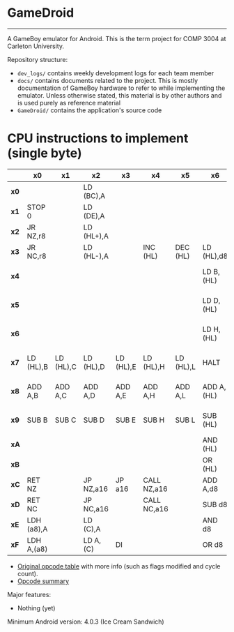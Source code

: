 # GameDroid
---

A GameBoy emulator for Android. This is the term project for COMP 3004 at Carleton University.

Repository structure:
* `dev_logs/` contains weekly development logs for each team member
* `docs/` contains documents related to the project. This is mostly documentation of GameBoy hardware to refer to while implementing the emulator. Unless otherwise stated, this material is by other authors and is used purely as reference material
* `GameDroid/` contains the application's source code

# CPU instructions to implement (single byte)

|      | x0       | x1      | x2       | x3      | x4        | x5      | x6       | x7      | x8        | x9      | xA       | xB      | xC       | xD     | xE       | xF    |
|------|----------|---------|----------|---------|-----------|---------|----------|---------|-----------|---------|----------|---------|----------|--------|----------|-------|
|**x0**|          |         |LD (BC),A |         |           |         |          |RLCA     |LD (a16),SP|ADD HL,BC|LD A,(BC) |         |          |        |          |RRCA   |
|**x1**|STOP 0    |         |LD (DE),A |         |           |         |          |RLA      |JR r8      |ADD HL,DE|LD A,(DE) |         |          |        |          |RRA    |
|**x2**|JR NZ,r8  |         |LD (HL+),A|         |           |         |          |DAA      |JR Z,r8    |ADD HL,HL|LD A,(HL+)|         |          |        |          |CPL    |
|**x3**|JR NC,r8  |         |LD (HL-),A|         |INC (HL)   |DEC (HL) |LD (HL),d8|         |JR C,r8    |ADD HL,SP|LD A,(HL-)|         |          |        |          |       |
|**x4**|          |         |          |         |           |         |LD B,(HL) |         |           |         |          |         |          |        |LD C,(HL) |       |
|**x5**|          |         |          |         |           |         |LD D,(HL) |         |           |         |          |         |          |        |LD E,(HL) |       |
|**x6**|          |         |          |         |           |         |LD H,(HL) |         |           |         |          |         |          |        |LD L,(HL) |       |
|**x7**|LD (HL),B |LD (HL),C|LD (HL),D |LD (HL),E|LD (HL),H  |LD (HL),L|HALT      |LD (HL),A|           |         |          |         |          |        |LD A,(HL) |       |
|**x8**|ADD A,B   |ADD A,C  |ADD A,D   |ADD A,E  |ADD A,H    |ADD A,L  |ADD A,(HL)|ADD A,A  |ADC A,B    |ADC A,C  |ADC A,D   |ADC A,E  |ADC A,H   |ADC A,L |ADC A,(HL)|ADC A,A|
|**x9**|SUB B     |SUB C    |SUB D     |SUB E    |SUB H      |SUB L    |SUB (HL)  |SUB A    |SBC A,B    |SBC A,C  |SBC A,D   |SBC A,E  |SBC A,H   |SBC A,L |SBC A,(HL)|SBC A,A|
|**xA**|          |         |          |         |           |         |AND (HL)  |         |           |         |          |         |          |        |XOR (HL)  |       |
|**xB**|          |         |          |         |           |         |OR (HL)   |         |           |         |          |         |          |        |CP (HL)   |       |
|**xC**|RET NZ    |         |JP NZ,a16 |JP a16   |CALL NZ,a16|         |ADD A,d8  |RST 00H  |RET Z      |RET      |JP Z,a16  |         |CALL Z,a16|CALL a16|ADC A,d8  |RST 08H|
|**xD**|RET NC    |         |JP NC,a16 |         |CALL NC,a16|         |SUB d8    |RST 10H  |RET C      |RETI     |JP C,a16  |         |CALL C,a16|        |SBC A,d8  |RST 18H|
|**xE**|LDH (a8),A|         |LD (C),A  |         |           |         |AND d8    |RST 20H  |ADD SP,r8  |JP (HL)  |LD (a16),A|         |          |        |XOR d8    |RST 28H|
|**xF**|LDH A,(a8)|         |LD A,(C)  |DI       |           |         |OR d8     |RST 30H  |LD HL,SP+r8|LD SP,HL |LD A,(a16)|EI       |          |        |          |RST 38H|

* [Original opcode table](http://pastraiser.com/cpu/gameboy/gameboy_opcodes.html) with more info (such as flags modified and cycle count).
* [Opcode summary](http://gameboy.mongenel.com/dmg/opcodes.html)

Major features:
* Nothing (yet)


Minimum Android version: 4.0.3 (Ice Cream Sandwich)
